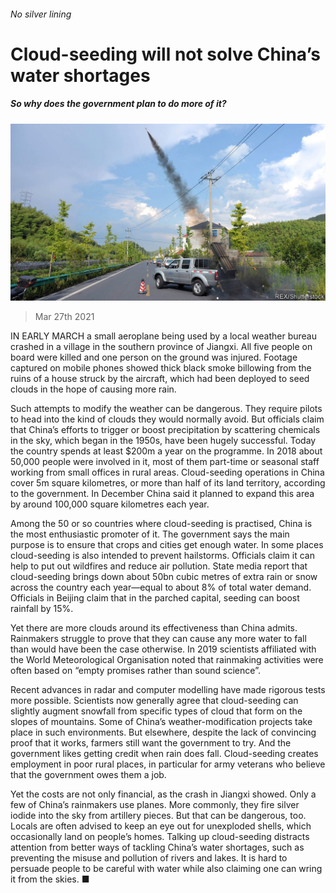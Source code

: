 ###### No silver lining

# Cloud-seeding will not solve China’s water shortages 

##### So why does the government plan to do more of it? 

![image](images/20210327_CNP002_0.jpg) 

> Mar 27th 2021 

IN EARLY MARCH a small aeroplane being used by a local weather bureau crashed in a village in the southern province of Jiangxi. All five people on board were killed and one person on the ground was injured. Footage captured on mobile phones showed thick black smoke billowing from the ruins of a house struck by the aircraft, which had been deployed to seed clouds in the hope of causing more rain.

Such attempts to modify the weather can be dangerous. They require pilots to head into the kind of clouds they would normally avoid. But officials claim that China’s efforts to trigger or boost precipitation by scattering chemicals in the sky, which began in the 1950s, have been hugely successful. Today the country spends at least $200m a year on the programme. In 2018 about 50,000 people were involved in it, most of them part-time or seasonal staff working from small offices in rural areas. Cloud-seeding operations in China cover 5m square kilometres, or more than half of its land territory, according to the government. In December China said it planned to expand this area by around 100,000 square kilometres each year.


Among the 50 or so countries where cloud-seeding is practised, China is the most enthusiastic promoter of it. The government says the main purpose is to ensure that crops and cities get enough water. In some places cloud-seeding is also intended to prevent hailstorms. Officials claim it can help to put out wildfires and reduce air pollution. State media report that cloud-seeding brings down about 50bn cubic metres of extra rain or snow across the country each year—equal to about 8% of total water demand. Officials in Beijing claim that in the parched capital, seeding can boost rainfall by 15%.

Yet there are more clouds around its effectiveness than China admits. Rainmakers struggle to prove that they can cause any more water to fall than would have been the case otherwise. In 2019 scientists affiliated with the World Meteorological Organisation noted that rainmaking activities were often based on “empty promises rather than sound science”.

Recent advances in radar and computer modelling have made rigorous tests more possible. Scientists now generally agree that cloud-seeding can slightly augment snowfall from specific types of cloud that form on the slopes of mountains. Some of China’s weather-modification projects take place in such environments. But elsewhere, despite the lack of convincing proof that it works, farmers still want the government to try. And the government likes getting credit when rain does fall. Cloud-seeding creates employment in poor rural places, in particular for army veterans who believe that the government owes them a job.

Yet the costs are not only financial, as the crash in Jiangxi showed. Only a few of China’s rainmakers use planes. More commonly, they fire silver iodide into the sky from artillery pieces. But that can be dangerous, too. Locals are often advised to keep an eye out for unexploded shells, which occasionally land on people’s homes. Talking up cloud-seeding distracts attention from better ways of tackling China’s water shortages, such as preventing the misuse and pollution of rivers and lakes. It is hard to persuade people to be careful with water while also claiming one can wring it from the skies. ■

